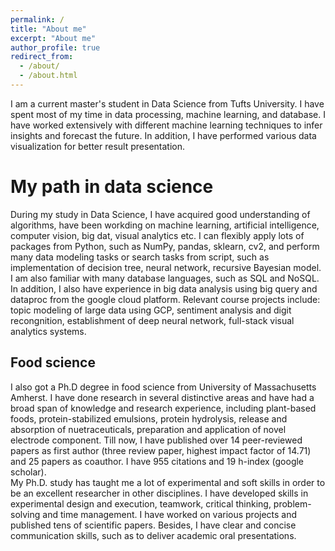```yaml
---
permalink: /
title: "About me"
excerpt: "About me"
author_profile: true
redirect_from: 
  - /about/
  - /about.html
---
```


I am a current master's student in Data Science from Tufts University. I have spent most of my time in data processing, machine learning, and database. I have worked extensively with different machine learning techniques to infer insights and forecast the future. In addition, I have performed various data visualization for better result presentation.

My path in data science
======
During my study in Data Science, I have acquired good understanding of algorithms, have been workding on machine learning, artificial intelligence, computer vision, big dat, visual analytics etc. I can flexibly apply lots of packages from Python, such as NumPy, pandas, sklearn, cv2, and perform many data modeling tasks or search tasks from script, such as implementation of decision tree, neural network, recursive Bayesian model. I am also familiar with many database languages, such as SQL and NoSQL. In addition, I also have experience in big data analysis using big query and dataproc from the google cloud platform. Relevant course projects include: topic modeling of large data using GCP, sentiment analysis and digit recongnition, establishment of deep neural network, full-stack visual analytics systems.

Food science
------
I also got a Ph.D degree in food science from University of Massachusetts Amherst. I have done research in several distinctive areas and have had a broad span of knowledge and research experience, including plant-based foods, protein-stabilized emulsions, protein hydrolysis, release and absorption of nuetraceuticals, preparation and application of novel electrode component. Till now, I have published over 14 peer-reviewed papers as first author (three review paper, highest impact factor of 14.71) and 25 papers as coauthor. I have 955 citations and 19 h-index (google scholar). 
<br />
My Ph.D. study has taught me a lot of experimental and soft skills in order to be an excellent researcher in other disciplines. I have developed skills in experimental design and execution, teamwork, critical thinking, problem-solving and time management. I have worked on various projects and published tens of scientific papers. Besides, I have clear and concise communication skills, such as to deliver academic oral presentations.
